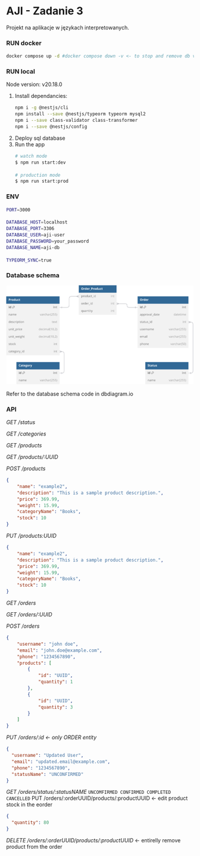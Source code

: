 # AJI - Zadanie 3
Projekt na aplikacje w językach interpretowanych.
### RUN docker
```bash
docker compose up -d #docker compose down -v <- to stop and remove db volume
```
### RUN local
Node version: v20.18.0
1. Install dependancies:
    ```bash
    npm i -g @nestjs/cli
    npm install --save @nestjs/typeorm typeorm mysql2
    npm i --save class-validator class-transformer
    npm i --save @nestjs/config
    ```  
2. Deploy sql database
3. Run the app
    ```bash
    # watch mode
    $ npm run start:dev

    # production mode
    $ npm run start:prod
    ```
### ENV
```bash
PORT=3000

DATABASE_HOST=localhost
DATABASE_PORT=3306
DATABASE_USER=aji-user
DATABASE_PASSWORD=your_password
DATABASE_NAME=aji-db

TYPEORM_SYNC=true
```
### Database schema

![Database Schema](./diagram.svg)

Refer to the database schema code in dbdiagram.io
### API

_GET /status_

_GET /categories_

_GET /products_

_GET /products/:UUID_

_POST /products_
```json
{
    "name": "example2",
    "description": "This is a sample product description.",
    "price": 369.99,
    "weight": 15.99,
    "categoryName": "Books",
    "stock": 10
}
```
_PUT /products:UUID_
```json
{
    "name": "example2",
    "description": "This is a sample product description.",
    "price": 369.99,
    "weight": 15.99,
    "categoryName": "Books",
    "stock": 10
}
```
_GET /orders_

_GET /orders/:UUID_

_POST /orders_
```json
{
    "username": "john doe",
    "email": "john.doe@example.com",
    "phone": "1234567890",
    "products": [
        {
            "id": "UUID",
            "quantity": 1
        },
        {
            "id": "UUID",
            "quantity": 3
        }
    ]
}
```
_PUT /orders/:id <- only ORDER entity_
```json
{
  "username": "Updated User",
  "email": "updated.email@example.com",
  "phone": "1234567890",
  "statusName": "UNCONFIRMED"
}
```
_GET /orders/status/:statusNAME_
```UNCOMFIRMED CONFIRMED COMPLETED CANCELLED```
PUT /orders/:orderUUID/products/:productUUID <- edit product stock in the eorder
```json
{
  "quantity": 80
}
```
_DELETE /orders/:orderUUID/products/:productUUID_ <- entirelly remove product from the order


